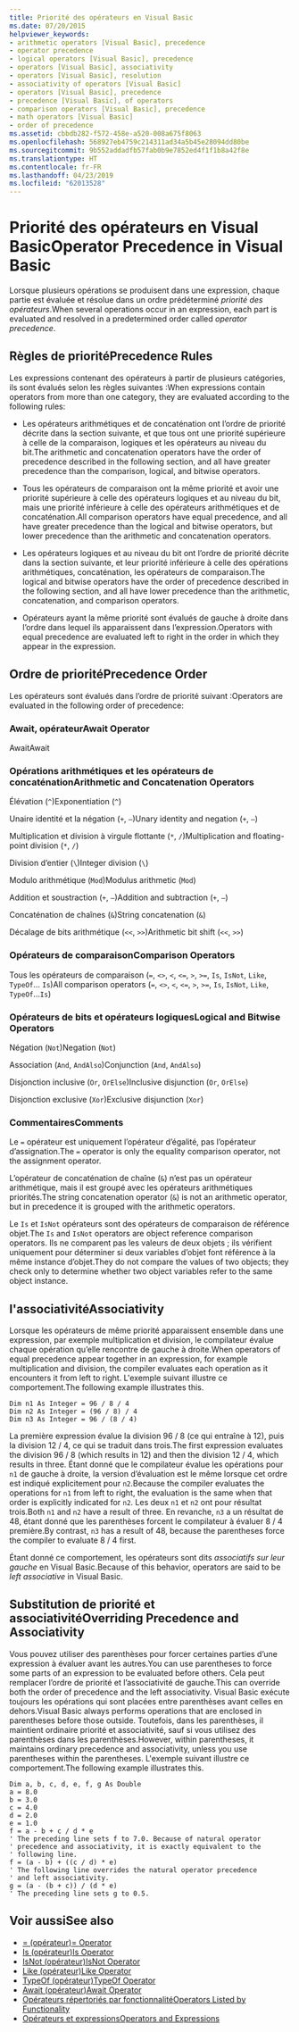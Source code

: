 ```yaml
---
title: Priorité des opérateurs en Visual Basic
ms.date: 07/20/2015
helpviewer_keywords:
- arithmetic operators [Visual Basic], precedence
- operator precedence
- logical operators [Visual Basic], precedence
- operators [Visual Basic], associativity
- operators [Visual Basic], resolution
- associativity of operators [Visual Basic]
- operators [Visual Basic], precedence
- precedence [Visual Basic], of operators
- comparison operators [Visual Basic], precedence
- math operators [Visual Basic]
- order of precedence
ms.assetid: cbbdb282-f572-458e-a520-008a675f8063
ms.openlocfilehash: 568927eb4759c214311ad34a5b45e28094dd80be
ms.sourcegitcommit: 9b552addadfb57fab0b9e7852ed4f1f1b8a42f8e
ms.translationtype: HT
ms.contentlocale: fr-FR
ms.lasthandoff: 04/23/2019
ms.locfileid: "62013528"
---
```

# <a name="operator-precedence-in-visual-basic"></a><span data-ttu-id="0fd5f-102">Priorité des opérateurs en Visual Basic</span><span class="sxs-lookup"><span data-stu-id="0fd5f-102">Operator Precedence in Visual Basic</span></span>
<span data-ttu-id="0fd5f-103">Lorsque plusieurs opérations se produisent dans une expression, chaque partie est évaluée et résolue dans un ordre prédéterminé *priorité des opérateurs*.</span><span class="sxs-lookup"><span data-stu-id="0fd5f-103">When several operations occur in an expression, each part is evaluated and resolved in a predetermined order called *operator precedence*.</span></span>  
  
## <a name="precedence-rules"></a><span data-ttu-id="0fd5f-104">Règles de priorité</span><span class="sxs-lookup"><span data-stu-id="0fd5f-104">Precedence Rules</span></span>  
 <span data-ttu-id="0fd5f-105">Les expressions contenant des opérateurs à partir de plusieurs catégories, ils sont évalués selon les règles suivantes :</span><span class="sxs-lookup"><span data-stu-id="0fd5f-105">When expressions contain operators from more than one category, they are evaluated according to the following rules:</span></span>  
  
- <span data-ttu-id="0fd5f-106">Les opérateurs arithmétiques et de concaténation ont l’ordre de priorité décrite dans la section suivante, et que tous ont une priorité supérieure à celle de la comparaison, logiques et les opérateurs au niveau du bit.</span><span class="sxs-lookup"><span data-stu-id="0fd5f-106">The arithmetic and concatenation operators have the order of precedence described in the following section, and all have greater precedence than the comparison, logical, and bitwise operators.</span></span>  
  
- <span data-ttu-id="0fd5f-107">Tous les opérateurs de comparaison ont la même priorité et avoir une priorité supérieure à celle des opérateurs logiques et au niveau du bit, mais une priorité inférieure à celle des opérateurs arithmétiques et de concaténation.</span><span class="sxs-lookup"><span data-stu-id="0fd5f-107">All comparison operators have equal precedence, and all have greater precedence than the logical and bitwise operators, but lower precedence than the arithmetic and concatenation operators.</span></span>  
  
- <span data-ttu-id="0fd5f-108">Les opérateurs logiques et au niveau du bit ont l’ordre de priorité décrite dans la section suivante, et leur priorité inférieure à celle des opérations arithmétiques, concaténation, les opérateurs de comparaison.</span><span class="sxs-lookup"><span data-stu-id="0fd5f-108">The logical and bitwise operators have the order of precedence described in the following section, and all have lower precedence than the arithmetic, concatenation, and comparison operators.</span></span>  
  
- <span data-ttu-id="0fd5f-109">Opérateurs ayant la même priorité sont évalués de gauche à droite dans l’ordre dans lequel ils apparaissent dans l’expression.</span><span class="sxs-lookup"><span data-stu-id="0fd5f-109">Operators with equal precedence are evaluated left to right in the order in which they appear in the expression.</span></span>  
  
## <a name="precedence-order"></a><span data-ttu-id="0fd5f-110">Ordre de priorité</span><span class="sxs-lookup"><span data-stu-id="0fd5f-110">Precedence Order</span></span>  
 <span data-ttu-id="0fd5f-111">Les opérateurs sont évalués dans l’ordre de priorité suivant :</span><span class="sxs-lookup"><span data-stu-id="0fd5f-111">Operators are evaluated in the following order of precedence:</span></span>  
  
### <a name="await-operator"></a><span data-ttu-id="0fd5f-112">Await, opérateur</span><span class="sxs-lookup"><span data-stu-id="0fd5f-112">Await Operator</span></span>  
 <span data-ttu-id="0fd5f-113">Await</span><span class="sxs-lookup"><span data-stu-id="0fd5f-113">Await</span></span>  
  
### <a name="arithmetic-and-concatenation-operators"></a><span data-ttu-id="0fd5f-114">Opérations arithmétiques et les opérateurs de concaténation</span><span class="sxs-lookup"><span data-stu-id="0fd5f-114">Arithmetic and Concatenation Operators</span></span>  
 <span data-ttu-id="0fd5f-115">Élévation (`^`)</span><span class="sxs-lookup"><span data-stu-id="0fd5f-115">Exponentiation (`^`)</span></span>  
  
 <span data-ttu-id="0fd5f-116">Unaire identité et la négation (`+`, `–`)</span><span class="sxs-lookup"><span data-stu-id="0fd5f-116">Unary identity and negation (`+`, `–`)</span></span>  
  
 <span data-ttu-id="0fd5f-117">Multiplication et division à virgule flottante (`*`, `/`)</span><span class="sxs-lookup"><span data-stu-id="0fd5f-117">Multiplication and floating-point division (`*`, `/`)</span></span>  
  
 <span data-ttu-id="0fd5f-118">Division d’entier (`\`)</span><span class="sxs-lookup"><span data-stu-id="0fd5f-118">Integer division (`\`)</span></span>  
  
 <span data-ttu-id="0fd5f-119">Modulo arithmétique (`Mod`)</span><span class="sxs-lookup"><span data-stu-id="0fd5f-119">Modulus arithmetic (`Mod`)</span></span>  
  
 <span data-ttu-id="0fd5f-120">Addition et soustraction (`+`, `–`)</span><span class="sxs-lookup"><span data-stu-id="0fd5f-120">Addition and subtraction (`+`, `–`)</span></span>  
  
 <span data-ttu-id="0fd5f-121">Concaténation de chaînes (`&`)</span><span class="sxs-lookup"><span data-stu-id="0fd5f-121">String concatenation (`&`)</span></span>  
  
 <span data-ttu-id="0fd5f-122">Décalage de bits arithmétique (`<<`, `>>`)</span><span class="sxs-lookup"><span data-stu-id="0fd5f-122">Arithmetic bit shift (`<<`, `>>`)</span></span>  
  
### <a name="comparison-operators"></a><span data-ttu-id="0fd5f-123">Opérateurs de comparaison</span><span class="sxs-lookup"><span data-stu-id="0fd5f-123">Comparison Operators</span></span>  
 <span data-ttu-id="0fd5f-124">Tous les opérateurs de comparaison (`=`, `<>`, `<`, `<=`, `>`, `>=`, `Is`, `IsNot`, `Like`, `TypeOf`... `Is`)</span><span class="sxs-lookup"><span data-stu-id="0fd5f-124">All comparison operators (`=`, `<>`, `<`, `<=`, `>`, `>=`, `Is`, `IsNot`, `Like`, `TypeOf`...`Is`)</span></span>  
  
### <a name="logical-and-bitwise-operators"></a><span data-ttu-id="0fd5f-125">Opérateurs de bits et opérateurs logiques</span><span class="sxs-lookup"><span data-stu-id="0fd5f-125">Logical and Bitwise Operators</span></span>  
 <span data-ttu-id="0fd5f-126">Négation (`Not`)</span><span class="sxs-lookup"><span data-stu-id="0fd5f-126">Negation (`Not`)</span></span>  
  
 <span data-ttu-id="0fd5f-127">Association (`And`, `AndAlso`)</span><span class="sxs-lookup"><span data-stu-id="0fd5f-127">Conjunction (`And`, `AndAlso`)</span></span>  
  
 <span data-ttu-id="0fd5f-128">Disjonction inclusive (`Or`, `OrElse`)</span><span class="sxs-lookup"><span data-stu-id="0fd5f-128">Inclusive disjunction (`Or`, `OrElse`)</span></span>  
  
 <span data-ttu-id="0fd5f-129">Disjonction exclusive (`Xor`)</span><span class="sxs-lookup"><span data-stu-id="0fd5f-129">Exclusive disjunction (`Xor`)</span></span>  
  
### <a name="comments"></a><span data-ttu-id="0fd5f-130">Commentaires</span><span class="sxs-lookup"><span data-stu-id="0fd5f-130">Comments</span></span>  
 <span data-ttu-id="0fd5f-131">Le `=` opérateur est uniquement l’opérateur d’égalité, pas l’opérateur d’assignation.</span><span class="sxs-lookup"><span data-stu-id="0fd5f-131">The `=` operator is only the equality comparison operator, not the assignment operator.</span></span>  
  
 <span data-ttu-id="0fd5f-132">L’opérateur de concaténation de chaîne (`&`) n’est pas un opérateur arithmétique, mais il est groupé avec les opérateurs arithmétiques priorités.</span><span class="sxs-lookup"><span data-stu-id="0fd5f-132">The string concatenation operator (`&`) is not an arithmetic operator, but in precedence it is grouped with the arithmetic operators.</span></span>  
  
 <span data-ttu-id="0fd5f-133">Le `Is` et `IsNot` opérateurs sont des opérateurs de comparaison de référence objet.</span><span class="sxs-lookup"><span data-stu-id="0fd5f-133">The `Is` and `IsNot` operators are object reference comparison operators.</span></span> <span data-ttu-id="0fd5f-134">Ils ne comparent pas les valeurs de deux objets ; ils vérifient uniquement pour déterminer si deux variables d’objet font référence à la même instance d’objet.</span><span class="sxs-lookup"><span data-stu-id="0fd5f-134">They do not compare the values of two objects; they check only to determine whether two object variables refer to the same object instance.</span></span>  
  
## <a name="associativity"></a><span data-ttu-id="0fd5f-135">l'associativité</span><span class="sxs-lookup"><span data-stu-id="0fd5f-135">Associativity</span></span>  
 <span data-ttu-id="0fd5f-136">Lorsque les opérateurs de même priorité apparaissent ensemble dans une expression, par exemple multiplication et division, le compilateur évalue chaque opération qu’elle rencontre de gauche à droite.</span><span class="sxs-lookup"><span data-stu-id="0fd5f-136">When operators of equal precedence appear together in an expression, for example multiplication and division, the compiler evaluates each operation as it encounters it from left to right.</span></span> <span data-ttu-id="0fd5f-137">L'exemple suivant illustre ce comportement.</span><span class="sxs-lookup"><span data-stu-id="0fd5f-137">The following example illustrates this.</span></span>  
  
```  
Dim n1 As Integer = 96 / 8 / 4  
Dim n2 As Integer = (96 / 8) / 4  
Dim n3 As Integer = 96 / (8 / 4)  
```  
  
 <span data-ttu-id="0fd5f-138">La première expression évalue la division 96 / 8 (ce qui entraîne à 12), puis la division 12 / 4, ce qui se traduit dans trois.</span><span class="sxs-lookup"><span data-stu-id="0fd5f-138">The first expression evaluates the division 96 / 8 (which results in 12) and then the division 12 / 4, which results in three.</span></span> <span data-ttu-id="0fd5f-139">Étant donné que le compilateur évalue les opérations pour `n1` de gauche à droite, la version d’évaluation est le même lorsque cet ordre est indiqué explicitement pour `n2`.</span><span class="sxs-lookup"><span data-stu-id="0fd5f-139">Because the compiler evaluates the operations for `n1` from left to right, the evaluation is the same when that order is explicitly indicated for `n2`.</span></span> <span data-ttu-id="0fd5f-140">Les deux `n1` et `n2` ont pour résultat trois.</span><span class="sxs-lookup"><span data-stu-id="0fd5f-140">Both `n1` and `n2` have a result of three.</span></span> <span data-ttu-id="0fd5f-141">En revanche, `n3` a un résultat de 48, étant donné que les parenthèses forcent le compilateur à évaluer 8 / 4 première.</span><span class="sxs-lookup"><span data-stu-id="0fd5f-141">By contrast, `n3` has a result of 48, because the parentheses force the compiler to evaluate 8 / 4 first.</span></span>  
  
 <span data-ttu-id="0fd5f-142">Étant donné ce comportement, les opérateurs sont dits *associatifs sur leur gauche* en Visual Basic.</span><span class="sxs-lookup"><span data-stu-id="0fd5f-142">Because of this behavior, operators are said to be *left associative* in Visual Basic.</span></span>  
  
## <a name="overriding-precedence-and-associativity"></a><span data-ttu-id="0fd5f-143">Substitution de priorité et associativité</span><span class="sxs-lookup"><span data-stu-id="0fd5f-143">Overriding Precedence and Associativity</span></span>  
 <span data-ttu-id="0fd5f-144">Vous pouvez utiliser des parenthèses pour forcer certaines parties d’une expression à évaluer avant les autres.</span><span class="sxs-lookup"><span data-stu-id="0fd5f-144">You can use parentheses to force some parts of an expression to be evaluated before others.</span></span> <span data-ttu-id="0fd5f-145">Cela peut remplacer l’ordre de priorité et l’associativité de gauche.</span><span class="sxs-lookup"><span data-stu-id="0fd5f-145">This can override both the order of precedence and the left associativity.</span></span> <span data-ttu-id="0fd5f-146">Visual Basic exécute toujours les opérations qui sont placées entre parenthèses avant celles en dehors.</span><span class="sxs-lookup"><span data-stu-id="0fd5f-146">Visual Basic always performs operations that are enclosed in parentheses before those outside.</span></span> <span data-ttu-id="0fd5f-147">Toutefois, dans les parenthèses, il maintient ordinaire priorité et associativité, sauf si vous utilisez des parenthèses dans les parenthèses.</span><span class="sxs-lookup"><span data-stu-id="0fd5f-147">However, within parentheses, it maintains ordinary precedence and associativity, unless you use parentheses within the parentheses.</span></span> <span data-ttu-id="0fd5f-148">L'exemple suivant illustre ce comportement.</span><span class="sxs-lookup"><span data-stu-id="0fd5f-148">The following example illustrates this.</span></span>  
  
```  
Dim a, b, c, d, e, f, g As Double  
a = 8.0  
b = 3.0  
c = 4.0  
d = 2.0  
e = 1.0  
f = a - b + c / d * e  
' The preceding line sets f to 7.0. Because of natural operator   
' precedence and associativity, it is exactly equivalent to the   
' following line.  
f = (a - b) + ((c / d) * e)  
' The following line overrides the natural operator precedence   
' and left associativity.  
g = (a - (b + c)) / (d * e)  
' The preceding line sets g to 0.5.  
```  
  
## <a name="see-also"></a><span data-ttu-id="0fd5f-149">Voir aussi</span><span class="sxs-lookup"><span data-stu-id="0fd5f-149">See also</span></span>

- [<span data-ttu-id="0fd5f-150">= (opérateur)</span><span class="sxs-lookup"><span data-stu-id="0fd5f-150">= Operator</span></span>](../../../visual-basic/language-reference/operators/assignment-operator.md)
- [<span data-ttu-id="0fd5f-151">Is (opérateur)</span><span class="sxs-lookup"><span data-stu-id="0fd5f-151">Is Operator</span></span>](../../../visual-basic/language-reference/operators/is-operator.md)
- [<span data-ttu-id="0fd5f-152">IsNot (opérateur)</span><span class="sxs-lookup"><span data-stu-id="0fd5f-152">IsNot Operator</span></span>](../../../visual-basic/language-reference/operators/isnot-operator.md)
- [<span data-ttu-id="0fd5f-153">Like (opérateur)</span><span class="sxs-lookup"><span data-stu-id="0fd5f-153">Like Operator</span></span>](../../../visual-basic/language-reference/operators/like-operator.md)
- [<span data-ttu-id="0fd5f-154">TypeOf (opérateur)</span><span class="sxs-lookup"><span data-stu-id="0fd5f-154">TypeOf Operator</span></span>](../../../visual-basic/language-reference/operators/typeof-operator.md)
- [<span data-ttu-id="0fd5f-155">Await (opérateur)</span><span class="sxs-lookup"><span data-stu-id="0fd5f-155">Await Operator</span></span>](../../../visual-basic/language-reference/operators/await-operator.md)
- [<span data-ttu-id="0fd5f-156">Opérateurs répertoriés par fonctionnalité</span><span class="sxs-lookup"><span data-stu-id="0fd5f-156">Operators Listed by Functionality</span></span>](../../../visual-basic/language-reference/operators/operators-listed-by-functionality.md)
- [<span data-ttu-id="0fd5f-157">Opérateurs et expressions</span><span class="sxs-lookup"><span data-stu-id="0fd5f-157">Operators and Expressions</span></span>](../../../visual-basic/programming-guide/language-features/operators-and-expressions/index.md)
